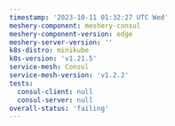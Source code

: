 ```yaml
---
timestamp: '2023-10-11 01:32:27 UTC Wed'
meshery-component: meshery-consul
meshery-component-version: edge
meshery-server-version: ''
k8s-distro: minikube
k8s-version: 'v1.21.5'
service-mesh: Consul
service-mesh-version: 'v1.2.2'
tests:
  consul-client: null
  consul-server: null
overall-status: 'failing'
---
```

